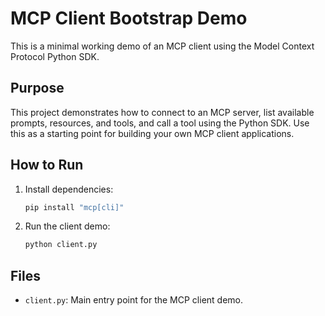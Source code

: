 # MCP Client Bootstrap Demo

This is a minimal working demo of an MCP client using the Model Context Protocol Python SDK.

## Purpose
This project demonstrates how to connect to an MCP server, list available prompts, resources, and tools, and call a tool using the Python SDK. Use this as a starting point for building your own MCP client applications.

## How to Run

1. Install dependencies:
   ```sh
   pip install "mcp[cli]"
   ```
2. Run the client demo:
   ```sh
   python client.py
   ```

## Files
- `client.py`: Main entry point for the MCP client demo. 